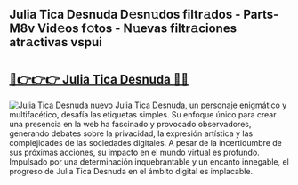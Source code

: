 ## Julia Tica Desnuda D𝚎sn𝚞dos filtr𝚊dos - Parts-M8v Vid𝚎os f𝚘tos - N𝚞evas filtr𝚊ciones atr𝚊ctivas vspui

# <h2><a href="http://mbddkbj.tromn.icu/?c=Julia+Tica+Desnuda">🔗👉👉👉 Julia Tica Desnuda 🔗🔗</a></h2>

[![Julia Tica Desnuda nuevo](https://i.imgur.com/pEAQMta.gif)](http://mbddkbj.tromn.icu/?c=Julia+Tica+Desnuda)
Julia Tica Desnuda, un personaje enigmático y multifacético, desafía las etiquetas simples. Su enfoque único para crear una presencia en la web ha fascinado y provocado observadores, generando debates sobre la privacidad, la expresión artística y las complejidades de las sociedades digitales. A pesar de la incertidumbre de sus próximas acciones, su impacto en el mundo virtual es profundo. Impulsado por una determinación inquebrantable y un encanto innegable, el progreso de Julia Tica Desnuda en el ámbito digital es implacable.
